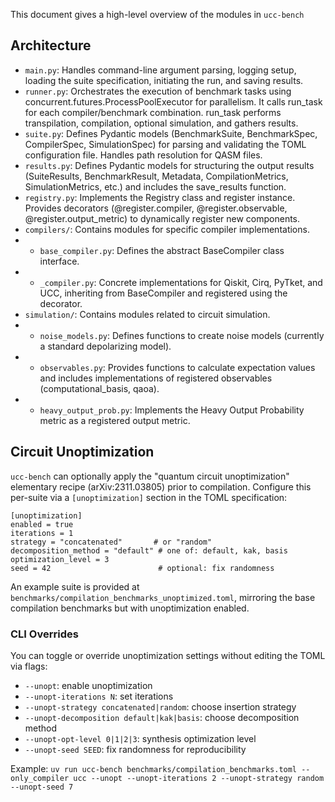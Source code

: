 This document gives a high-level overview of the modules in `ucc-bench`

## Architecture
* `main.py`: Handles command-line argument parsing, logging setup, loading the suite specification, initiating the run, and saving results.
* `runner.py`: Orchestrates the execution of benchmark tasks using concurrent.futures.ProcessPoolExecutor for parallelism. It calls run_task for each compiler/benchmark combination. run_task performs transpilation, compilation, optional simulation, and gathers results.
* `suite.py`: Defines Pydantic models (BenchmarkSuite, BenchmarkSpec, CompilerSpec, SimulationSpec) for parsing and validating the TOML configuration file. Handles path resolution for QASM files.
* `results.py`: Defines Pydantic models for structuring the output results (SuiteResults, BenchmarkResult, Metadata, CompilationMetrics, SimulationMetrics, etc.) and includes the save_results function.
* `registry.py`: Implements the Registry class and register instance. Provides decorators (@register.compiler, @register.observable, @register.output_metric) to dynamically register new components.
* `compilers/`: Contains modules for specific compiler implementations.
* * `base_compiler.py`: Defines the abstract BaseCompiler class interface.
* * `_compiler.py`: Concrete implementations for Qiskit, Cirq, PyTket, and UCC, inheriting from BaseCompiler and registered using the decorator.
* `simulation/`: Contains modules related to circuit simulation.
* * `noise_models.py`: Defines functions to create noise models (currently a standard depolarizing model).
* * `observables.py`: Provides functions to calculate expectation values and includes implementations of registered observables (computational_basis, qaoa).
* * `heavy_output_prob.py`: Implements the Heavy Output Probability metric as a registered output metric.

## Circuit Unoptimization

`ucc-bench` can optionally apply the "quantum circuit unoptimization" elementary recipe (arXiv:2311.03805) prior to compilation.
Configure this per-suite via a `[unoptimization]` section in the TOML specification:

```
[unoptimization]
enabled = true
iterations = 1
strategy = "concatenated"       # or "random"
decomposition_method = "default" # one of: default, kak, basis
optimization_level = 3
seed = 42                        # optional: fix randomness
```

An example suite is provided at `benchmarks/compilation_benchmarks_unoptimized.toml`, mirroring the base
compilation benchmarks but with unoptimization enabled.

### CLI Overrides

You can toggle or override unoptimization settings without editing the TOML via flags:

- `--unopt`: enable unoptimization
- `--unopt-iterations N`: set iterations
- `--unopt-strategy concatenated|random`: choose insertion strategy
- `--unopt-decomposition default|kak|basis`: choose decomposition method
- `--unopt-opt-level 0|1|2|3`: synthesis optimization level
- `--unopt-seed SEED`: fix randomness for reproducibility

Example:
`uv run ucc-bench benchmarks/compilation_benchmarks.toml --only_compiler ucc --unopt --unopt-iterations 2 --unopt-strategy random --unopt-seed 7`
